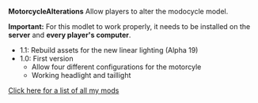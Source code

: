**MotorcycleAlterations** Allow players to alter the modocycle model.

**Important:** For this modlet to work properly, it needs to be installed on the **server** and **every player's computer**.

* 1.1: Rebuild assets for the new linear lighting (Alpha 19)
* 1.0: First version 
  * Allow four different configurations for the motorcyle 
  * Working headlight and taillight

[Click here for a list of all my mods](https://github.com/Laotseu/7dtdMods/blob/master/README.md)
